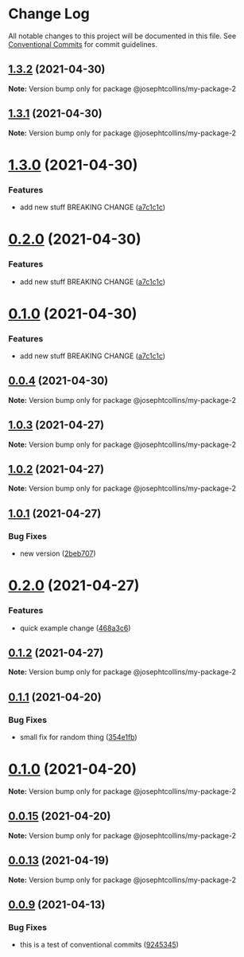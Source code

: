 # Change Log

All notable changes to this project will be documented in this file.
See [Conventional Commits](https://conventionalcommits.org) for commit guidelines.

## [1.3.2](https://github.com/josephtcollins/lerna-example/compare/v1.3.1...v1.3.2) (2021-04-30)

**Note:** Version bump only for package @josephtcollins/my-package-2





## [1.3.1](https://github.com/josephtcollins/lerna-example/compare/v1.3.0...v1.3.1) (2021-04-30)

**Note:** Version bump only for package @josephtcollins/my-package-2





# [1.3.0](https://github.com/josephtcollins/lerna-example/compare/v1.0.3...v1.3.0) (2021-04-30)


### Features

* add new stuff BREAKING CHANGE ([a7c1c1c](https://github.com/josephtcollins/lerna-example/commit/a7c1c1c65cd6f4e6b76850d80b5bb3e1788eac0d))





# [0.2.0](https://github.com/josephtcollins/lerna-example/compare/v1.0.3...v0.2.0) (2021-04-30)


### Features

* add new stuff BREAKING CHANGE ([a7c1c1c](https://github.com/josephtcollins/lerna-example/commit/a7c1c1c65cd6f4e6b76850d80b5bb3e1788eac0d))





# [0.1.0](https://github.com/josephtcollins/lerna-example/compare/v1.0.3...v0.1.0) (2021-04-30)


### Features

* add new stuff BREAKING CHANGE ([a7c1c1c](https://github.com/josephtcollins/lerna-example/commit/a7c1c1c65cd6f4e6b76850d80b5bb3e1788eac0d))





## [0.0.4](https://github.com/josephtcollins/lerna-example/compare/v1.0.3...v0.0.4) (2021-04-30)

**Note:** Version bump only for package @josephtcollins/my-package-2





## [1.0.3](https://github.com/josephtcollins/lerna-example/compare/v1.0.2...v1.0.3) (2021-04-27)

**Note:** Version bump only for package @josephtcollins/my-package-2





## [1.0.2](https://github.com/josephtcollins/lerna-example/compare/v1.0.1...v1.0.2) (2021-04-27)

**Note:** Version bump only for package @josephtcollins/my-package-2





## [1.0.1](https://github.com/josephtcollins/lerna-example/compare/v0.2.0...v1.0.1) (2021-04-27)


### Bug Fixes

* new version ([2beb707](https://github.com/josephtcollins/lerna-example/commit/2beb7072759cebdbe40b85b7d14934454742beb3))





# [0.2.0](https://github.com/josephtcollins/lerna-example/compare/v0.1.2...v0.2.0) (2021-04-27)


### Features

* quick example change ([468a3c6](https://github.com/josephtcollins/lerna-example/commit/468a3c66c419d2ac2a0eea19827340f657186bba))





## [0.1.2](https://github.com/josephtcollins/lerna-example/compare/v0.1.1...v0.1.2) (2021-04-27)

**Note:** Version bump only for package @josephtcollins/my-package-2





## [0.1.1](https://github.com/josephtcollins/lerna-example/compare/v0.1.0...v0.1.1) (2021-04-20)


### Bug Fixes

* small fix for random thing ([354e1fb](https://github.com/josephtcollins/lerna-example/commit/354e1fb5d4276617f14d7b9e885785d7e614f159))





# [0.1.0](https://github.com/josephtcollins/lerna-example/compare/v0.0.15...v0.1.0) (2021-04-20)

**Note:** Version bump only for package @josephtcollins/my-package-2





## [0.0.15](https://github.com/josephtcollins/lerna-example/compare/v0.0.14...v0.0.15) (2021-04-20)

**Note:** Version bump only for package @josephtcollins/my-package-2





## [0.0.13](https://github.com/josephtcollins/lerna-example/compare/v0.0.12...v0.0.13) (2021-04-19)

**Note:** Version bump only for package @josephtcollins/my-package-2





## [0.0.9](https://github.com/josephtcollins/lerna-example/compare/@josephtcollins/my-package-2@0.0.8...@josephtcollins/my-package-2@0.0.9) (2021-04-13)


### Bug Fixes

* this is a test of conventional commits ([9245345](https://github.com/josephtcollins/lerna-example/commit/92453455fef66288eabf933122a74884802f3f2e))
